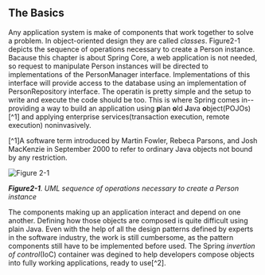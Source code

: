 ## The Basics
Any application system is make of components that work together to solve a problem. In object-oriented design they are called _classes_. Figure2-1 depicts the sequence of operations necessary to create a Person instance. Bacause this chapter is about Spring Core, a web application is not needed, so request to manipulate Person instances will be directed to implementations of the PersonManager interface. Implementations of this interface will provide access to the database using an implementation of PersonRepository interface. The operatin is pretty simple and the setup to write and execute the code should be too. This is where Spring comes in--providing a way to build an application using **p**lan **o**ld **J**ava **o**bject(POJOs)[^1] and applying enterprise services(transaction execution, remote execution) noninvasively.

[^1]A software term introduced by Martin Fowler, Rebeca Parsons, and Josh MacKenzie in September 2000 to refer to ordinary Java objects not bound by any restriction.

![Figure 2-1](../../../img/f21.png)

_**Figure2-1**. UML sequence of operations necessary to create a Person instance_

The components making up an application interact and depend on one another. Defining how those objects are composed is quite difficult using plain Java. Even with the help of all the design patterns defined by experts in the software industry, the work is still cumbersome, as the pattern components still have to be implemented before used. The Spring _invertion of control_(IoC) container was degined to help developers compose objects into fully working applications, ready to use[^2].

